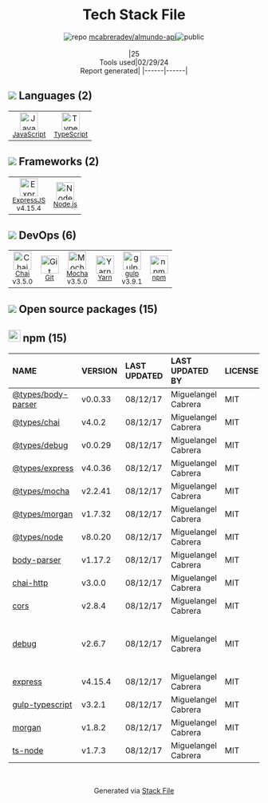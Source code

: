 <!--
&lt;--- Readme.md Snippet without images Start ---&gt;
## Tech Stack
mcabreradev/almundo-api is built on the following main stack:

- [JavaScript](https://developer.mozilla.org/en-US/docs/Web/JavaScript) – Languages
- [TypeScript](http://www.typescriptlang.org) – Languages
- [ExpressJS](http://expressjs.com/) – Microframeworks (Backend)
- [Node.js](http://nodejs.org/) – Frameworks (Full Stack)
- [Chai](http://chaijs.com/) – Javascript Testing Framework
- [Mocha](http://mochajs.org/) – Javascript Testing Framework
- [Yarn](https://yarnpkg.com/) – Front End Package Manager
- [gulp](http://gulpjs.com/) – JS Build Tools / JS Task Runners

Full tech stack [here](/techstack.md)

&lt;--- Readme.md Snippet without images End ---&gt;

&lt;--- Readme.md Snippet with images Start ---&gt;
## Tech Stack
mcabreradev/almundo-api is built on the following main stack:

- <img width='25' height='25' src='https://img.stackshare.io/service/1209/javascript.jpeg' alt='JavaScript'/> [JavaScript](https://developer.mozilla.org/en-US/docs/Web/JavaScript) – Languages
- <img width='25' height='25' src='https://img.stackshare.io/service/1612/bynNY5dJ.jpg' alt='TypeScript'/> [TypeScript](http://www.typescriptlang.org) – Languages
- <img width='25' height='25' src='https://img.stackshare.io/service/1163/hashtag.png' alt='ExpressJS'/> [ExpressJS](http://expressjs.com/) – Microframeworks (Backend)
- <img width='25' height='25' src='https://img.stackshare.io/service/1011/n1JRsFeB_400x400.png' alt='Node.js'/> [Node.js](http://nodejs.org/) – Frameworks (Full Stack)
- <img width='25' height='25' src='https://img.stackshare.io/service/1725/chai.png' alt='Chai'/> [Chai](http://chaijs.com/) – Javascript Testing Framework
- <img width='25' height='25' src='https://img.stackshare.io/service/832/mocha.png' alt='Mocha'/> [Mocha](http://mochajs.org/) – Javascript Testing Framework
- <img width='25' height='25' src='https://img.stackshare.io/service/5848/44mC-kJ3.jpg' alt='Yarn'/> [Yarn](https://yarnpkg.com/) – Front End Package Manager
- <img width='25' height='25' src='https://img.stackshare.io/service/844/iruTC031.png' alt='gulp'/> [gulp](http://gulpjs.com/) – JS Build Tools / JS Task Runners

Full tech stack [here](/techstack.md)

&lt;--- Readme.md Snippet with images End ---&gt;
-->
<div align="center">

# Tech Stack File
![](https://img.stackshare.io/repo.svg "repo") [mcabreradev/almundo-api](https://github.com/mcabreradev/almundo-api)![](https://img.stackshare.io/public_badge.svg "public")
<br/><br/>
|25<br/>Tools used|02/29/24 <br/>Report generated|
|------|------|
</div>

## <img src='https://img.stackshare.io/languages.svg'/> Languages (2)
<table><tr>
  <td align='center'>
  <img width='36' height='36' src='https://img.stackshare.io/service/1209/javascript.jpeg' alt='JavaScript'>
  <br>
  <sub><a href="https://developer.mozilla.org/en-US/docs/Web/JavaScript">JavaScript</a></sub>
  <br>
  <sub></sub>
</td>

<td align='center'>
  <img width='36' height='36' src='https://img.stackshare.io/service/1612/bynNY5dJ.jpg' alt='TypeScript'>
  <br>
  <sub><a href="http://www.typescriptlang.org">TypeScript</a></sub>
  <br>
  <sub></sub>
</td>

</tr>
</table>

## <img src='https://img.stackshare.io/frameworks.svg'/> Frameworks (2)
<table><tr>
  <td align='center'>
  <img width='36' height='36' src='https://img.stackshare.io/service/1163/hashtag.png' alt='ExpressJS'>
  <br>
  <sub><a href="http://expressjs.com/">ExpressJS</a></sub>
  <br>
  <sub>v4.15.4</sub>
</td>

<td align='center'>
  <img width='36' height='36' src='https://img.stackshare.io/service/1011/n1JRsFeB_400x400.png' alt='Node.js'>
  <br>
  <sub><a href="http://nodejs.org/">Node.js</a></sub>
  <br>
  <sub></sub>
</td>

</tr>
</table>

## <img src='https://img.stackshare.io/devops.svg'/> DevOps (6)
<table><tr>
  <td align='center'>
  <img width='36' height='36' src='https://img.stackshare.io/service/1725/chai.png' alt='Chai'>
  <br>
  <sub><a href="http://chaijs.com/">Chai</a></sub>
  <br>
  <sub>v3.5.0</sub>
</td>

<td align='center'>
  <img width='36' height='36' src='https://img.stackshare.io/service/1046/git.png' alt='Git'>
  <br>
  <sub><a href="http://git-scm.com/">Git</a></sub>
  <br>
  <sub></sub>
</td>

<td align='center'>
  <img width='36' height='36' src='https://img.stackshare.io/service/832/mocha.png' alt='Mocha'>
  <br>
  <sub><a href="http://mochajs.org/">Mocha</a></sub>
  <br>
  <sub>v3.5.0</sub>
</td>

<td align='center'>
  <img width='36' height='36' src='https://img.stackshare.io/service/5848/44mC-kJ3.jpg' alt='Yarn'>
  <br>
  <sub><a href="https://yarnpkg.com/">Yarn</a></sub>
  <br>
  <sub></sub>
</td>

<td align='center'>
  <img width='36' height='36' src='https://img.stackshare.io/service/844/iruTC031.png' alt='gulp'>
  <br>
  <sub><a href="http://gulpjs.com/">gulp</a></sub>
  <br>
  <sub>v3.9.1</sub>
</td>

<td align='center'>
  <img width='36' height='36' src='https://img.stackshare.io/service/1120/lejvzrnlpb308aftn31u.png' alt='npm'>
  <br>
  <sub><a href="https://www.npmjs.com/">npm</a></sub>
  <br>
  <sub></sub>
</td>

</tr>
</table>


## <img src='https://img.stackshare.io/group.svg' /> Open source packages (15)</h2>

## <img width='24' height='24' src='https://img.stackshare.io/service/1120/lejvzrnlpb308aftn31u.png'/> npm (15)

|NAME|VERSION|LAST UPDATED|LAST UPDATED BY|LICENSE|VULNERABILITIES|
|:------|:------|:------|:------|:------|:------|
|[@types/body-parser](https://www.npmjs.com/@types/body-parser)|v0.0.33|08/12/17|Miguelangel Cabrera |MIT|N/A|
|[@types/chai](https://www.npmjs.com/@types/chai)|v4.0.2|08/12/17|Miguelangel Cabrera |MIT|N/A|
|[@types/debug](https://www.npmjs.com/@types/debug)|v0.0.29|08/12/17|Miguelangel Cabrera |MIT|N/A|
|[@types/express](https://www.npmjs.com/@types/express)|v4.0.36|08/12/17|Miguelangel Cabrera |MIT|N/A|
|[@types/mocha](https://www.npmjs.com/@types/mocha)|v2.2.41|08/12/17|Miguelangel Cabrera |MIT|N/A|
|[@types/morgan](https://www.npmjs.com/@types/morgan)|v1.7.32|08/12/17|Miguelangel Cabrera |MIT|N/A|
|[@types/node](https://www.npmjs.com/@types/node)|v8.0.20|08/12/17|Miguelangel Cabrera |MIT|N/A|
|[body-parser](https://www.npmjs.com/body-parser)|v1.17.2|08/12/17|Miguelangel Cabrera |MIT|N/A|
|[chai-http](https://www.npmjs.com/chai-http)|v3.0.0|08/12/17|Miguelangel Cabrera |MIT|N/A|
|[cors](https://www.npmjs.com/cors)|v2.8.4|08/12/17|Miguelangel Cabrera |MIT|N/A|
|[debug](https://www.npmjs.com/debug)|v2.6.7|08/12/17|Miguelangel Cabrera |MIT|[CVE-2017-20165](https://github.com/advisories/GHSA-9vvw-cc9w-f27h) (High)<br/>[CVE-2017-16137](https://github.com/advisories/GHSA-gxpj-cx7g-858c) (Moderate)|
|[express](https://www.npmjs.com/express)|v4.15.4|08/12/17|Miguelangel Cabrera |MIT|[CVE-2022-24999](https://github.com/advisories/GHSA-hrpp-h998-j3pp) (High)|
|[gulp-typescript](https://www.npmjs.com/gulp-typescript)|v3.2.1|08/12/17|Miguelangel Cabrera |MIT|N/A|
|[morgan](https://www.npmjs.com/morgan)|v1.8.2|08/12/17|Miguelangel Cabrera |MIT|[CVE-2019-5413](https://github.com/advisories/GHSA-gwg9-rgvj-4h5j) (Critical)|
|[ts-node](https://www.npmjs.com/ts-node)|v1.7.3|08/12/17|Miguelangel Cabrera |MIT|N/A|

<br/>
<div align='center'>

Generated via [Stack File](https://github.com/marketplace/stack-file)
